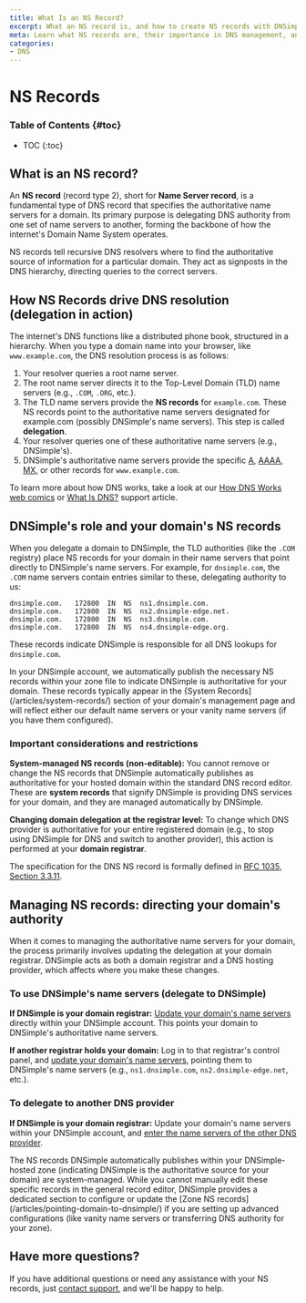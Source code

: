 ```yaml
---
title: What Is an NS Record?
excerpt: What an NS record is, and how to create NS records with DNSimple.
meta: Learn what NS records are, their importance in DNS management, and how to easily create and manage them using DNSimple's user-friendly platform.
categories:
- DNS
---
```

# NS Records 

### Table of Contents {#toc}

* TOC
{:toc}

## What is an NS record?
An **NS record** (record type 2), short for **Name Server record**, is a fundamental type of DNS record that specifies the authoritative name servers for a domain. Its primary purpose is delegating DNS authority from one set of name servers to another, forming the backbone of how the internet's Domain Name System operates.

NS records tell recursive DNS resolvers where to find the authoritative source of information for a particular domain. They act as signposts in the DNS hierarchy, directing queries to the correct servers.

## How NS Records drive DNS resolution (delegation in action)
The internet's DNS functions like a distributed phone book, structured in a hierarchy. When you type a domain name into your browser, like `www.example.com`, the DNS resolution process is as follows:

1. Your resolver queries a root name server.
1. The root name server directs it to the Top-Level Domain (TLD) name servers (e.g., `.COM`, `.ORG`, etc.).
1. The TLD name servers provide the **NS records** for `example.com`. These NS records point to the authoritative name servers designated for example.com (possibly DNSimple's name servers). This step is called **delegation**.
1. Your resolver queries one of these authoritative name servers (e.g., DNSimple's).
1. DNSimple's authoritative name servers provide the specific [A](/articles/a-record/), [AAAA](/articles/aaaa-record/), [MX](/articles/mx-record/), or other records for `www.example.com`.

To learn more about how DNS works, take a look at our [How DNS Works web comics](https://howdns.works/) or [What Is DNS?](/articles/what-is-dns/) support article.

## DNSimple's role and your domain's NS records
When you delegate a domain to DNSimple, the TLD authorities (like the `.COM` registry) place NS records for your domain in their name servers that point directly to DNSimple's name servers. For example, for `dnsimple.com`, the `.COM` name servers contain entries similar to these, delegating authority to us:
```
dnsimple.com.   172800  IN  NS  ns1.dnsimple.com.
dnsimple.com.   172800  IN  NS  ns2.dnsimple-edge.net.
dnsimple.com.   172800  IN  NS  ns3.dnsimple.com.
dnsimple.com.   172800  IN  NS  ns4.dnsimple-edge.org.
```
These records indicate DNSimple is responsible for all DNS lookups for `dnsimple.com`.

In your DNSimple account, we automatically publish the necessary NS records within your zone file to indicate DNSimple is authoritative for your domain. These records typically appear in the {System Records](/articles/system-records/) section of your domain's management page and will reflect either our default name servers or your vanity name servers (if you have them configured).

### Important considerations and restrictions
**System-managed NS records (non-editable):** You cannot remove or change the NS records that DNSimple automatically publishes as authoritative for your hosted domain within the standard DNS record editor. These are **system records** that signify DNSimple is providing DNS services for your domain, and they are managed automatically by DNSimple.

**Changing domain delegation at the registrar level:** To change which DNS provider is authoritative for your entire registered domain (e.g., to stop using DNSimple for DNS and switch to another provider), this action is performed at your **domain registrar**.

The specification for the DNS NS record is formally defined in [RFC 1035, Section 3.3.11](https://datatracker.ietf.org/doc/html/rfc1035/).

## Managing NS records: directing your domain's authority

When it comes to managing the authoritative name servers for your domain, the process primarily involves updating the delegation at your domain registrar. DNSimple acts as both a domain registrar and a DNS hosting provider, which affects where you make these changes.

### To use DNSimple's name servers (delegate to DNSimple)
**If DNSimple is your domain registrar:** [Update your domain's name servers](/articles/delegating-dnsimple-registered/) directly within your DNSimple account. This points your domain to DNSimple's authoritative name servers.

**If another registrar holds your domain:** Log in to that registrar's control panel, and [update your domain's name servers](/articles/delegating-dnsimple-hosted/), pointing them to DNSimple's name servers (e.g., `ns1.dnsimple.com`, `ns2.dnsimple-edge.net`, etc.).

### To delegate to another DNS provider
**If DNSimple is your domain registrar:** Update your domain's name servers within your DNSimple account, and [enter the name servers of the other DNS provider](/articles/setting-name-servers/#pointing-the-name-servers-to-another-provider/).

<note>
The NS records DNSimple automatically publishes within your DNSimple-hosted zone (indicating DNSimple is the authoritative source for your domain) are system-managed. 
While you cannot manually edit these specific records in the general record editor, DNSimple provides a dedicated section to configure or update the [Zone NS records](/articles/pointing-domain-to-dnsimple/) if you are setting up advanced configurations (like vanity name servers or transferring DNS authority for your zone).
</note>

## Have more questions?
If you have additional questions or need any assistance with your NS records, just [contact support](https://dnsimple.com/feedback), and we'll be happy to help.
